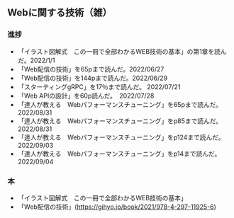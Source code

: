 ## Webに関する技術（雑）

### 進捗

- 「イラスト図解式　この一冊で全部わかるWEB技術の基本」の第1章を読んだ。2022/1/1
- 「Web配信の技術」を65pまで読んだ。2022/06/27
- 「Web配信の技術」を144pまで読んだ。2022/06/29
- 「スターティングgRPC」を17％まで読んだ。 2022/07/21
- 「Web APIの設計」を60p読んだ。　2022/07/28
- 「達人が教える　Webパフォーマンスチューニング」を65pまで読んだ。　2022/08/31
- 「達人が教える　Webパフォーマンスチューニング」をp85まで読んだ。　2022/08/31
- 「達人が教える　Webパフォーマンスチューニング」をp124まで読んだ。　2022/09/03
- 「達人が教える　Webパフォーマンスチューニング」をp14まで読んだ。　2022/09/04


### 本

- 「イラスト図解式　この一冊で全部わかるWEB技術の基本」
- 「Web配信の技術」(https://gihyo.jp/book/2021/978-4-297-11925-6)

